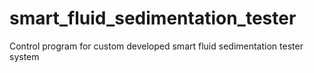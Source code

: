 # smart_fluid_sedimentation_tester
Control program for custom developed smart fluid sedimentation tester system
